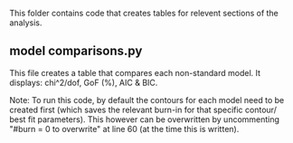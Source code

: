 This folder contains code that creates tables for relevent sections of the analysis.

## model comparisons.py 

This file creates a table that compares each non-standard model. It displays: chi^2/dof, GoF (%), AIC & BIC. 

Note: To run this code, by default the contours for each model need to be created first (which saves the relevant burn-in for that specific contour/ best fit parameters). This however can be overwritten by uncommenting   "#burn = 0 to overwrite" at line 60 (at the time this is written).
